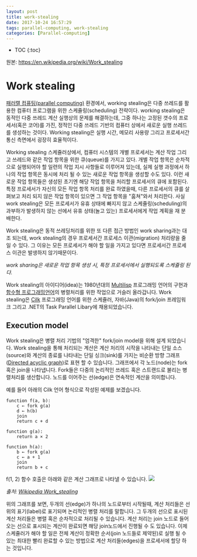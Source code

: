 ```yaml
---
layout: post
title: work-stealing
date: 2017-10-24 16:57:29
tags: parallel-computing, work-stealing
categories: [Parallel-computing]
---
```


* TOC
{:toc}

원본: https://en.wikipedia.org/wiki/Work_stealing

# Work stealing
[패러랠 컴퓨팅(parallel computing)](https://en.wikipedia.org/wiki/Parallel_computing) 환경에서, working stealing은 다중 쓰레드를 활용한 컴퓨터 프로그램을 위한 스케쥴링(scheduling) 전략이다. working stealing은 동적인 다중 쓰레드 계산 실행상의 문제를 해결하는데, 그중 하나는 고정된 갯수의 프로세서(혹은 코어)를 가진, 정적인 다중 쓰레드 기반의 컴퓨터 상에서 새로운 실행 쓰레드를 생성하는 것이다. Working stealing은 실행 시간, 메모리 사용량 그리고 프로세서간 통신 측면에서 굉장히 효율적이다.

Working stealing 스케쥴러상에서, 컴퓨터 시스템의 개별 프로세서는 계산 작업 그리고 쓰레드와 같은 작업 항목을 위한 큐(queue)를 가지고 있다. 개별 작업 항목은 순차적으로 실행되어야 할 일련의 작업 지시 사항들로 이루어져 있는데, 실제 실행 과정에서 하나의 작업 항목은 동시에 처리 될 수 있는 새로운 작업 항목을 생성할 수도 있다. 이런 새로운 작업 항목들은 생성된 초기엔 해당 작업 항목을 처리할 프로세서의 큐에 포함된다. 특정 프로세서가 자신의 모든 작업 항목 처리를 완료 하였을때, 다른 프로세서의 큐를 살펴보고 처리 되지 않은 작업 항목이 있으면 그 작업 항목을 "훔쳐"와서 처리한다.  사실 work stealing은 모든 프로세서가 유휴 상태에 빠지지 않고 스케쥴링(scheduling)의 과부하가 발생하지 않는 선에서 유휴 상태(놀고 있는) 프로세서에게 작업 계획을 재 분배한다.

Work stealing은 동적 쓰레딩처리를 위한 또 다른 접근 방법인 work sharing과는 대조 되는데, work stealing의 경우 프로세서간 프로세스 이관(migration) 처리량을 줄 일 수 있다. 그 이유는 모든 프로세서가 해야 할 일을 가지고 있다면 프로세서간 프로세스 이관은 발생하지 않기때문이다.

*work sharing은 새로운 작업 항목 생성 시, 특정 프로세서에서 실행되도록 스케쥴링 된다.*

Work stealing의 아이디어(idea)는 1980년대의 [Multilisp](https://en.wikipedia.org/wiki/Multilisp) 프로그래밍 언어의 구현과 [함수형 프로그래밍언어](https://en.wikipedia.org/wiki/Functional_programming)의 병렬처리를 위한 작업으로 거슬러 올라갑니다. Work stealing은 [Cilk](https://en.wikipedia.org/wiki/Cilk) 프로그래밍 언어를 위한 스케쥴러, 자바(Java)의 fork/join 프레임워크 그리고 .NET의 Task Parallel Libary에 채용되었습니다.

## Execution model
Work stealing은 병렬 처리 기법의 "엄격한" fork/join model을 위해 설계 되었습니다. Work stealing을 통해 처리되는 계산은 계산 처리의 시작을 나타내는 단일 소스(source)와 계산의 종료를 나타내는 단일 싱크(sink)를 가지는 비순환 방향 그래프([Directed acyclic graph](https://en.wikipedia.org/wiki/Directed_acyclic_graph))로 표현 할 수 있습니다. 그래프에서 각 노드(node)는 fork혹은 join을 나타냅니다. Fork들은 다중의 논리적인 쓰레드 혹은 스트랜드로 불리는 병렬처리를 생산합니다. 노드를 이어주는 선(edge)은 연속적인 계산을 의미합니다.

예를 들어 아래의 Cilk 언어 형식으로 작성된 예제를 보겠습니다.

```
function f(a, b):
    c ← fork g(a)
    d ← h(b)
    join
    return c + d

function g(a):
    return a × 2

function h(a):
    b ← fork g(a)
    c ← a + 1
    join
    return b + c
```
f(1, 2) 함수 호출은 아래와 같은 계산 그래프로 나타낼 수 있습니다.
![](https://upload.wikimedia.org/wikipedia/commons/thumb/8/88/Fork-join_computation.svg/1806px-Fork-join_computation.svg.png)

*출처: [Wikipedia Work_stealing](https://en.wikipedia.org/wiki/Work_stealing)*

위의 그래프를 보면, 두개의 선(edge)가 하나의 노드로부터 시작될때, 계산 처리들은 선위의 표기(label)로 표기되며 논리적인 병렬 처리를 말합니다. 그 두개의 선으로 표시된 계산 처리들은 병렬 혹은 순차적으로 처리될 수 있습니다. 계산 처리는 join 노드로 들어오는 선으로 표시되는 계산이 완료되면 해당 join노드에서 진행될 수 도 있습니다. 이제 스케쥴러가 해야 할 일은 전체 계산이 정확한 순서(join 노드들로 제약된)로 실행 될 수 있는 최대한 빨리 완료할 수 있는 방법으로 계산 처리들(edges)을 프로세서에 할당 하는 것입니다.
